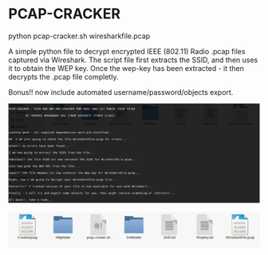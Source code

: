 # PCAP-CRACKER

python pcap-cracker.sh wiresharkfile.pcap

A simple python file to decrypt encrypted IEEE (802.11) Radio .pcap files captured via Wireshark.
The script file first extracts the SSID, and then uses it to obtain the WEP key.
Once the wep-key has been extracted - it then decrypts the .pcap file completly.

Bonus!! now include automated username/password/objects export.

![Screenshot1](Screenshot1.PNG)

![Screenshot0](Screenshot0.PNG)


